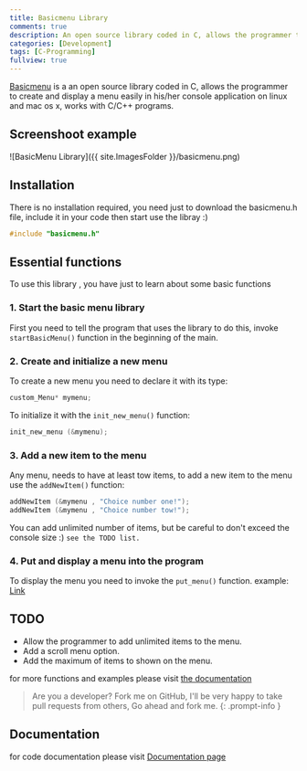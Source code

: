 ```yaml
---
title: Basicmenu Library
comments: true
description: An open source library coded in C, allows the programmer to create and display a menu easily in his/her console application on linux and mac os x, works with C/C++ programs.
categories: [Development]
tags: [C-Programming]
fullview: true
---
```



[Basicmenu](http://cyounes.com/projects/basicmenu) is a an open source library coded in C, allows the programmer to create and display a menu easily in his/her console application on linux and mac os x, works with C/C++ programs.


## Screenshoot example
![BasicMenu Library]({{ site.ImagesFolder }}/basicmenu.png)


## Installation

There is no installation required, you need just to download the basicmenu.h file, include it in your code then start use the libray :)

```c
#include "basicmenu.h"
```

## Essential functions
To use this library , you have just to learn about some basic functions

### 1. Start the basic menu library
First you need to tell the program that uses the library 
to do this, invoke `startBasicMenu()` function in the beginning of the main.

 
### 2. Create and initialize a new menu

To create a new menu you need to declare it with its type:
```c
custom_Menu* mymenu; 
```
To initialize it with the `init_new_menu()` function:
```c
init_new_menu (&mymenu);
```

### 3. Add a new item to the menu

Any menu, needs to have at least tow items, to add a new item to the menu use the `addNewItem()` function:
```c
addNewItem (&mymenu , "Choice number one!");
addNewItem (&mymenu , "Choice number tow!");
```
You can add unlimited number of items, but be careful to don't exceed the console size :)
`see the TODO list.`

### 4. Put and display a menu into the program

To display the menu you need to invoke the <code>put_menu()</code> function.
example: <a href="https://raw.githubusercontent.com/YounesCheikh/old_younescheikh.github.io/master/Content/Docs/basicmenu/example1_8c-example.html">Link</a>

## TODO

- Allow the programmer to add unlimited items to the menu.
- Add a scroll menu option.
- Add the maximum of items to shown on the menu.

for more functions and examples please visit <a href="https://raw.githubusercontent.com/YounesCheikh/old_younescheikh.github.io/master/Content/Docs/basicmenu/examples.html">the documentation</a>

> Are you a developer? Fork me on GitHub, I'll be very happy to take pull requests from others, Go ahead and fork me.
{: .prompt-info }



## Documentation

for code documentation please visit  <a href="https://raw.githubusercontent.com/YounesCheikh/old_younescheikh.github.io/master/Content/Docs/basicmenu/examples.html" >Documentation page</a>

